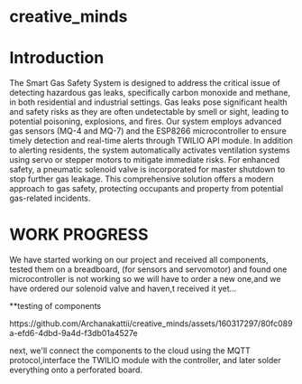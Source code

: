 # creative_minds

# Introduction
The Smart Gas Safety System is designed to address the critical issue of detecting hazardous gas leaks, specifically carbon monoxide and methane, in both residential and industrial settings. Gas leaks pose significant health and safety risks as they are often undetectable by smell or sight, leading to potential poisoning, explosions, and fires. Our system employs advanced gas sensors (MQ-4 and MQ-7) and the ESP8266 microcontroller to ensure timely detection and real-time alerts through TWILIO API module. In addition to alerting residents, the system automatically activates ventilation systems using servo or stepper motors to mitigate immediate risks. For enhanced safety, a pneumatic solenoid valve is incorporated for master shutdown to stop further gas leakage. This comprehensive solution offers a modern approach to gas safety, protecting occupants and property from potential gas-related incidents.

# WORK PROGRESS
We have started working on our project and received all components, tested them on a breadboard, (for sensors and servomotor) and found one microcontroller is not working so we will have to order a new one,and we have ordered our solenoid valve and haven,t received it yet...

**testing of components 

<p>https://github.com/Archanakattii/creative_minds/assets/160317297/80fc089a-efd6-4dbd-9a4d-f3db01a4527e</p>

next, we'll connect the components to the cloud using the MQTT protocol,interface the TWILIO module with the controller, and later solder everything onto a perforated board.

